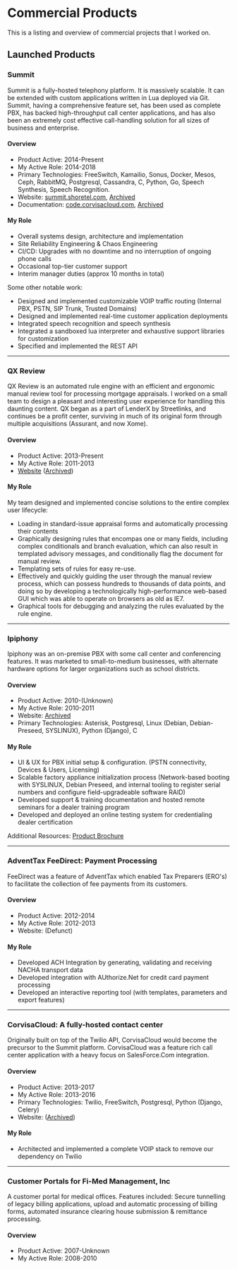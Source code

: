 # Commercial Products

This is a listing and overview of commercial projects that I worked on.

## Launched Products

### Summit

Summit is a fully-hosted telephony platform. It is massively scalable. It can be extended with custom applications written in Lua deployed via Git. Summit, having a comprehensive feature set, has been used as complete PBX, has backed high-throughput call center applications, and has also been an extremely cost effective call-handling solution for all sizes of business and enterprise.

#### Overview
 * Product Active: 2014-Present
 * My Active Role: 2014-2018
 * Primary Technologies: FreeSwitch, Kamailio, Sonus, Docker, Mesos, Ceph, RabbitMQ, Postgresql, Cassandra, C, Python, Go, Speech Synthesis, Speech Recognition.
 * Website: [summit.shoretel.com](https://summit.shoretel.com/), [Archived](http://web.archive.org/web/20180927172945/https://summit.shoretel.com/)
 * Documentation: [code.corvisacloud.com](https://code.corvisacloud.com/), [Archived](http://web.archive.org/web/20190712203009/https://code.corvisacloud.com/index.html)

#### My Role

 * Overall systems design, architecture and implementation
 * Site Reliability Engineering & Chaos Engineering
 * CI/CD: Upgrades with no downtime and no interruption of ongoing phone calls
 * Occasional top-tier customer support
 * Interim manager duties (approx 10 months in total)

Some other notable work:

 * Designed and implemented customizable VOIP traffic routing (Internal PBX, PSTN, SIP Trunk, Trusted Domains)
 * Designed and implemented real-time customer application deployments
 * Integrated speech recognition and speech synthesis
 * Integrated a sandboxed lua interpreter and exhaustive support libraries for customization
 * Specified and implemented the REST API
 
---

### QX Review

QX Review is an automated rule engine with an efficient and ergonomic manual review tool for processing mortgage appraisals. I worked on a small team to design a pleasant and interesting user experience for handling this daunting content. QX began as a part of LenderX by Streetlinks, and continues be a profit center, surviving in much of its original form through multiple acquisitions (Assurant, and now Xome).

#### Overview
 * Product Active: 2013-Present
 * My Active Role: 2011-2013
 * [Website](https://xomesolutions.com/xome-lenderx/xome-qx) ([Archived](http://web.archive.org/web/20190712200021/https://xomesolutions.com/xome-lenderx/xome-qx))

#### My Role

My team designed and implemented concise solutions to the entire complex user lifecycle:

 * Loading in standard-issue appraisal forms and automatically processing their contents
 * Graphically designing rules that encompas one or many fields, including complex conditionals and branch evaluation, which can also result in templated advisory messages, and conditionally flag the document for manual review.
 * Templating sets of rules for easy re-use.
 * Effectively and quickly guiding the user through the manual review process, which can possess hundreds to thousands of data points, and doing so by developing a technologically high-performance web-based GUI which was able to operate on browsers as old as IE7.
 * Graphical tools for debugging and analyzing the rules evaluated by the rule engine.
 
---

### Ipiphony

Ipiphony was an on-premise PBX with some call center and conferencing features. It was marketed to small-to-medium businesses, with alternate hardware options for larger organizations such as school districts.

#### Overview
 * Product Active: 2010-(Unknown)
 * My Active Role: 2010-2011
 * Website: [Archived](http://web.archive.org/web/20161219134744/http://www.ipiphony.com/about)
 * Primary Technologies: Asterisk, Postgresql, Linux (Debian, Debian-Preseed, SYSLINUX), Python (Django), C

#### My Role

 * UI & UX for PBX initial setup & configuration. (PSTN connectivity, Devices & Users, Licensing)
 * Scalable factory appliance initialization process (Network-based booting with SYSLINUX, Debian Preseed, and internal tooling to register serial numbers and configure field-upgradeable software RAID)
 * Developed support & training documentation and hosted remote seminars for a dealer training program
 * Developed and deployed an online testing system for credentialing dealer certification

Additional Resources: [Product Brochure](http://web.archive.org/web/20151024231155/http://www.mooreent.com/ipiphony/IpiphonyUserBrochure042910.pdf)

---

### AdventTax FeeDirect: Payment Processing

FeeDirect was a feature of AdventTax which enabled Tax Preparers (ERO's) to facilitate the collection of fee payments from its customers.

#### Overview
 * Product Active: 2012-2014
 * My Active Role: 2012-2013
 * Website: (Defunct)

#### My Role

 * Developed ACH Integration by generating, validating and receiving NACHA transport data
 * Developed integration with AUthorize.Net for credit card payment processing
 * Developed an interactive reporting tool (with templates, parameters and export features)
 
---

### CorvisaCloud: A fully-hosted contact center

Originally built on top of the Twilio API, CorvisaCloud would become the precursor to the Summit platform. CorvisaCloud was a feature rich call center application with a heavy focus on SalesForce.Com integration.

#### Overview

 * Product Active: 2013-2017
 * My Active Role: 2013-2016
 * Primary Technologies: Twilio, FreeSwitch, Postgresql, Python (Django, Celery)
 * Website: ([Archived](http://web.archive.org/web/20160217024635/https://www.corvisa.com/))

#### My Role

 * Architected and implemented a complete VOIP stack to remove our dependency on Twilio

---

### Customer Portals for Fi-Med Management, Inc

A customer portal for medical offices. Features included: Secure tunnelling of legacy billing applications, upload and automatic processing of billing forms, automated insurance clearing house submission & remittance processing.

#### Overview

 * Product Active: 2007-Unknown
 * My Active Role: 2008-2010
